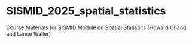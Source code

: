 # SISMID_2025_spatial_statistics
Course Materials for SISMID Module on Spatial Statistics (Howard Chang and Lance Waller)
